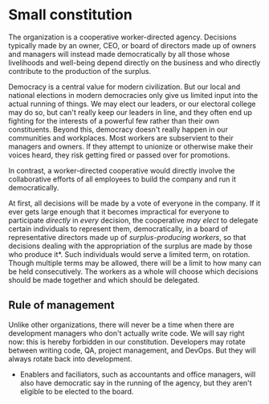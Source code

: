 # Small constitution

The organization is a cooperative worker-directed agency. Decisions typically made by an owner, CEO, or board of directors made up of owners and managers will instead made democratically by all those whose livelihoods and well-being depend directly on the business and who directly contribute to the production of the surplus.

Democracy is a central value for modern civilization. But our local and national elections in modern democracies only give us limited input into the actual running of things. We may elect our leaders, or our electoral college may do so, but can't really keep our leaders in line, and they often end up fighting for the interests of a powerful few rather than their own constituents. Beyond this, democracy doesn't really happen in our communities and workplaces. Most workers are subservient to their managers and owners. If they attempt to unionize or otherwise make their voices heard, they risk getting fired or passed over for promotions.

In contrast, a worker-directed cooperative would directly involve the collaborative efforts of all employees to build the company and run it democratically.

At first, all decisions will be made by a vote of everyone in the company. If it ever gets large enough that it becomes impractical for everyone to participate _directly_ in _every_ decision, the cooperative _may elect_ to delegate certain individuals to represent them, democratically, in a board of representative directors made up of _surplus-producing workers_, so that decisions dealing with the appropriation of the surplus are made by those who produce it*. Such individuals would serve a limited term, on rotation. Though multiple terms may be allowed, there will be a limit to how many can be held consecutively. The workers as a whole will choose which decisions should be made together and which should be delegated.

## Rule of management

Unlike other organizations, there will never be a time when there are development managers who don't actually write code. We will say right now: this is hereby forbidden in our constitution. Developers may rotate between writing code, QA, project management, and DevOps. But they will always rotate back into development.

* Enablers and faciliators, such as accountants and office managers, will also have democratic say in the running of the agency, but they aren't eligible to be elected to the board.